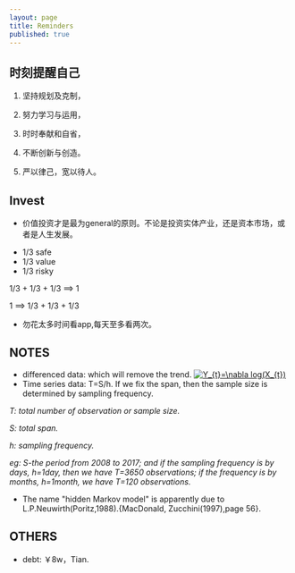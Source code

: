 ```yaml
---
layout: page
title: Reminders
published: true
---
```

## 时刻提醒自己

1. 坚持规划及克制，  

2. 努力学习与运用，  

3. 时时奉献和自省，  

4. 不断创新与创造。

5. 严以律己，宽以待人。

## Invest
- 价值投资才是最为general的原则。不论是投资实体产业，还是资本市场，或者是人生发展。

* 1/3 safe
* 1/3 value
* 1/3 risky

1/3 + 1/3 + 1/3 ==> 1

1 ==> 1/3 + 1/3 + 1/3

- 勿花太多时间看app,每天至多看两次。

## NOTES
- differenced data: which will remove the trend. <a href="https://www.codecogs.com/eqnedit.php?latex=Y_{t}=\nabla&space;log(X_{t})" target="_blank"><img src="https://latex.codecogs.com/gif.latex?Y_{t}=\nabla&space;log(X_{t})" title="Y_{t}=\nabla log(X_{t})" /></a>
- Time series data: T=S/h. If we fix the span, then the sample size is determined by sampling frequency.

*T: total number of observation or sample size.*

*S: total span.*

*h: sampling frequency.*

*eg: S-the period from 2008 to 2017; and if the sampling frequency is by days, h=1day, then we have T=3650 observations; if the frequency is by months, h=1month, we have T=120 observations.*

- The name "hidden Markov model" is apparently due to L.P.Neuwirth(Poritz,1988).{MacDonald, Zucchini(1997),page 56}.

## OTHERS
- debt: ￥8w，Tian.
